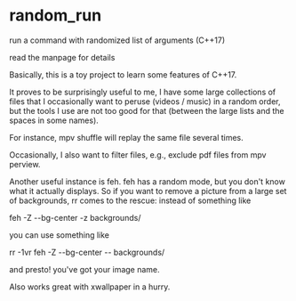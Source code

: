 # random_run
run a command with randomized list of arguments (C++17)

read the manpage for details

Basically, this is a toy project to learn some features of C++17. 

It proves to be surprisingly useful to me, I have some large collections 
of files that I occasionally want to peruse
(videos / music) in a random order, but the tools I use are not too 
good for that (between the large lists and the spaces in some names).

For instance, mpv shuffle will replay the same file several times.

Occasionally, I also want to filter files, e.g., exclude pdf files from mpv perview.

Another useful instance is feh. feh has a random mode, but you don't know what it actually displays.
So if you want to remove a picture from a large set of backgrounds, rr comes to the rescue:
instead of something like 

feh -Z --bg-center -z backgrounds/

you can use something like 

rr -1vr feh -Z --bg-center -- backgrounds/

and presto! you've got your image name.

Also works great with xwallpaper in a hurry.
